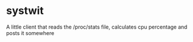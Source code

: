 # systwit
A little client that reads the /proc/stats file, calculates cpu percentage and posts it somewhere
